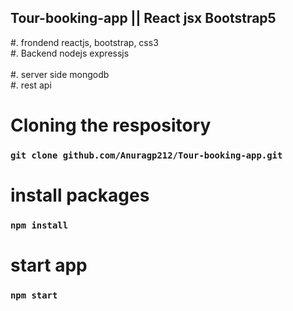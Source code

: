   ## Tour-booking-app || React jsx Bootstrap5
#. frondend reactjs, bootstrap, css3 </br>
#. Backend nodejs expressjs </br>  
#. server side mongodb</br>
#. rest api </br>   
# Cloning the respository  
 ### `git clone github.com/Anuragp212/Tour-booking-app.git`    
   
# install packages     
### `npm install`    
    
# start app 
### `npm start`  
   
  
 
